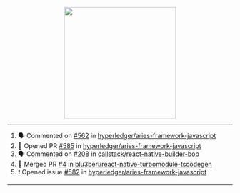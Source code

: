 <p align="center">
<img src="https://user-images.githubusercontent.com/61358536/126118557-75ac74a7-4655-4289-9a8d-e536322b7423.png" height="250" width="250"/>
</p>

---

<!--START_SECTION:activity-->
1. 🗣 Commented on [#562](https://github.com/hyperledger/aries-framework-javascript/issues/562) in [hyperledger/aries-framework-javascript](https://github.com/hyperledger/aries-framework-javascript)
2. 💪 Opened PR [#585](https://github.com/hyperledger/aries-framework-javascript/pull/585) in [hyperledger/aries-framework-javascript](https://github.com/hyperledger/aries-framework-javascript)
3. 🗣 Commented on [#208](https://github.com/callstack/react-native-builder-bob/issues/208) in [callstack/react-native-builder-bob](https://github.com/callstack/react-native-builder-bob)
4. 🎉 Merged PR [#4](https://github.com/blu3beri/react-native-turbomodule-tscodegen/pull/4) in [blu3beri/react-native-turbomodule-tscodegen](https://github.com/blu3beri/react-native-turbomodule-tscodegen)
5. ❗️ Opened issue [#582](https://github.com/hyperledger/aries-framework-javascript/issues/582) in [hyperledger/aries-framework-javascript](https://github.com/hyperledger/aries-framework-javascript)
<!--END_SECTION:activity-->

---
